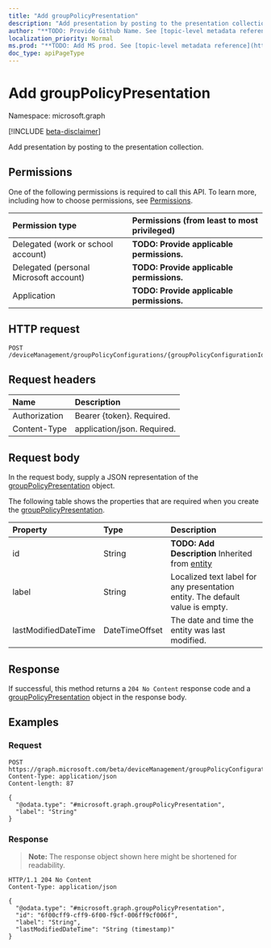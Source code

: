 ```yaml
---
title: "Add groupPolicyPresentation"
description: "Add presentation by posting to the presentation collection."
author: "**TODO: Provide Github Name. See [topic-level metadata reference](https://msgo.azurewebsites.net/add/document/guidelines/metadata.html#topic-level-metadata)**"
localization_priority: Normal
ms.prod: "**TODO: Add MS prod. See [topic-level metadata reference](https://msgo.azurewebsites.net/add/document/guidelines/metadata.html#topic-level-metadata)**"
doc_type: apiPageType
---
```


# Add groupPolicyPresentation
Namespace: microsoft.graph

[!INCLUDE [beta-disclaimer](../../includes/beta-disclaimer.md)]

Add presentation by posting to the presentation collection.

## Permissions
One of the following permissions is required to call this API. To learn more, including how to choose permissions, see [Permissions](/graph/permissions-reference).

|Permission type|Permissions (from least to most privileged)|
|:---|:---|
|Delegated (work or school account)|**TODO: Provide applicable permissions.**|
|Delegated (personal Microsoft account)|**TODO: Provide applicable permissions.**|
|Application|**TODO: Provide applicable permissions.**|

## HTTP request

<!-- {
  "blockType": "ignored"
}
-->
``` http
POST /deviceManagement/groupPolicyConfigurations/{groupPolicyConfigurationId}/definitionValues/{groupPolicyDefinitionValueId}/presentationValues/{groupPolicyPresentationValueId}/presentation/$ref
```

## Request headers
|Name|Description|
|:---|:---|
|Authorization|Bearer {token}. Required.|
|Content-Type|application/json. Required.|

## Request body
In the request body, supply a JSON representation of the [groupPolicyPresentation](../resources/grouppolicypresentation.md) object.

The following table shows the properties that are required when you create the [groupPolicyPresentation](../resources/grouppolicypresentation.md).

|Property|Type|Description|
|:---|:---|:---|
|id|String|**TODO: Add Description** Inherited from [entity](../resources/entity.md)|
|label|String|Localized text label for any presentation entity. The default value is empty.|
|lastModifiedDateTime|DateTimeOffset|The date and time the entity was last modified.|



## Response

If successful, this method returns a `204 No Content` response code and a [groupPolicyPresentation](../resources/grouppolicypresentation.md) object in the response body.

## Examples

### Request
<!-- {
  "blockType": "request",
  "name": "create_grouppolicypresentation_from_"
}
-->
``` http
POST https://graph.microsoft.com/beta/deviceManagement/groupPolicyConfigurations/{groupPolicyConfigurationId}/definitionValues/{groupPolicyDefinitionValueId}/presentationValues/{groupPolicyPresentationValueId}/presentation/$ref
Content-Type: application/json
Content-length: 87

{
  "@odata.type": "#microsoft.graph.groupPolicyPresentation",
  "label": "String"
}
```


### Response
>**Note:** The response object shown here might be shortened for readability.
<!-- {
  "blockType": "response",
  "truncated": true,
  "@odata.type": "microsoft.graph.groupPolicyPresentation"
}
-->
``` http
HTTP/1.1 204 No Content
Content-Type: application/json

{
  "@odata.type": "#microsoft.graph.groupPolicyPresentation",
  "id": "6f00cff9-cff9-6f00-f9cf-006ff9cf006f",
  "label": "String",
  "lastModifiedDateTime": "String (timestamp)"
}
```

